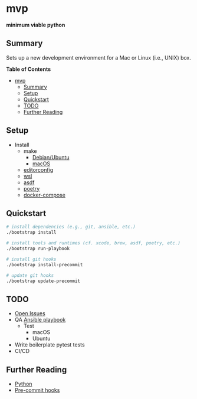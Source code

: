 # mvp

<!-- !["It's dangerous to go alone! Take this."](static/image.jpg) -->
<!-- <img src="https://user-images.githubusercontent.com/4097471/144654508-823c6e31-5e10-404c-9f9f-0d6b9d6ce617.jpg" width="300"> -->

**minimum viable python**

## Summary

Sets up a new development environment for a Mac or Linux (i.e., UNIX) box.

**Table of Contents**
* [mvp](#mvp)
  * [Summary](#summary)
  * [Setup](#setup)
  * [Quickstart](#quickstart)
  * [TODO](#todo)
  * [Further Reading](#further-reading)

## Setup

* Install
  * make
    * [Debian/Ubuntu](https://www.gnu.org/software/make/)
    * [macOS](https://www.freecodecamp.org/news/install-xcode-command-line-tools/)
  * [editorconfig](https://editorconfig.org/)
  * [wsl](https://docs.microsoft.com/en-us/windows/wsl/setup/environment)
  * [asdf](https://asdf-vm.com/guide/getting-started.html#_2-download-asdf)
  * [poetry](https://python-poetry.org/docs/)
  * [docker-compose](https://docs.docker.com/compose/install/)

## Quickstart

```bash
# install dependencies (e.g., git, ansible, etc.)
./bootstrap install

# install tools and runtimes (cf. xcode, brew, asdf, poetry, etc.)
./bootstrap run-playbook

# install git hooks
./bootstrap install-precommit

# update git hooks
./bootstrap update-precommit
```

## TODO

* [Open Issues](https://github.com/pythoninthegrass/mvp/issues)
* QA [Ansible playbook](ansible/playbook.yml)
  * Test
    * macOS
    * Ubuntu
* Write boilerplate pytest tests
* CI/CD

## Further Reading

* [Python](https://www.python.org/)
* [Pre-commit hooks](https://pre-commit.com/)
